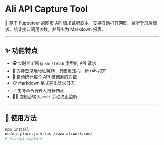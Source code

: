 # Ali API Capture Tool

🎯 基于 Puppeteer 的网页 API 请求监听脚本。支持自动打开网页、监听登录后请求、统计接口调用次数，并导出为 Markdown 报表。

---

## ✨ 功能特点

- 🕵️ 实时监听所有 `xhr/fetch` 类型的 API 请求
- 🔐 支持登录后地址跳转、页面重定向、新 tab 打开
- 🧠 自动统计每个 API 被调用的次数
- 📋 Markdown 格式导出请求日志
- ✅ 支持命令行传入目标网址
- 🧑‍💻 控制台输入 `exit` 手动终止监听

---

## 🚀 使用方法

```bash
npm install
node capture.js https://www.aliwork.com/
# ali-api-capture

